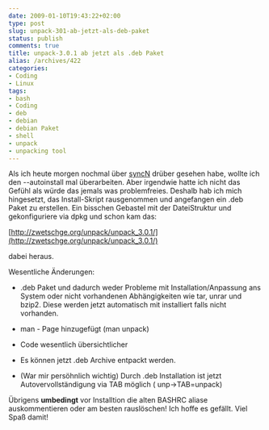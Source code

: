 ```yaml
---
date: 2009-01-10T19:43:22+02:00
type: post
slug: unpack-301-ab-jetzt-als-deb-paket
status: publish
comments: true
title: unpack-3.0.1 ab jetzt als .deb Paket
alias: /archives/422
categories:
- Coding
- Linux
tags:
- bash
- Coding
- deb
- debian
- debian Paket
- shell
- unpack
- unpacking tool
---
```


Als ich heute morgen nochmal über [syncN](http://zwetschge.org/syncN/) drüber gesehen habe, wollte ich den --autoinstall mal überarbeiten. Aber irgendwie hatte ich nicht das Gefühl als würde das jemals was problemfreies. Deshalb hab ich mich hingesetzt, das Install-Skript rausgenommen und angefangen ein .deb Paket zu erstellen. Ein bisschen Gebastel mit der DateiStruktur und gekonfiguriere via dpkg und schon kam das:

[http://zwetschge.org/unpack/unpack_3.0.1/](http://zwetschge.org/unpack/unpack_3.0.1/)

dabei heraus.

Wesentliche Änderungen:



	
  * .deb Paket und dadurch weder Probleme mit Installation/Anpassung ans System oder nicht vorhandenen Abhängigkeiten wie tar, unrar und bzip2. Diese werden jetzt automatisch mit installiert falls nicht vorhanden.

	
  * man - Page hinzugefügt (man unpack)

	
  * Code wesentlich übersichtlicher

	
  * Es können jetzt .deb Archive entpackt werden.

	
  * (War mir persöhnlich wichtig) Durch .deb Installation ist jetzt Autovervollständigung via TAB möglich ( unp->TAB=unpack)


Übrigens **umbedingt** vor Installtion die alten BASHRC aliase auskommentieren oder am besten rauslöschen!
Ich hoffe es gefällt. Viel Spaß damit!
